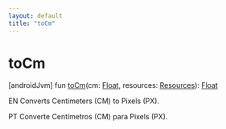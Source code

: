 ```yaml
---
layout: default
title: "toCm"
---
```


# toCm

[androidJvm]
fun [toCm](to-cm.md)(cm: [Float](https://kotlinlang.org/api/core/kotlin-stdlib/kotlin/-float/index.html), resources: [Resources](https://developer.android.com/reference/kotlin/android/content/res/Resources.html)): [Float](https://kotlinlang.org/api/core/kotlin-stdlib/kotlin/-float/index.html)

EN Converts Centimeters (CM) to Pixels (PX).

PT Converte Centímetros (CM) para Pixels (PX).